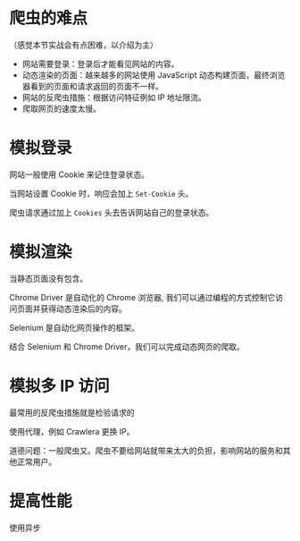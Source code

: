 # 爬虫的难点

（感觉本节实战会有点困难，以介绍为主）

- 网站需要登录：登录后才能看见网站的内容。
- 动态渲染的页面：越来越多的网站使用 JavaScript 动态构建页面，最终浏览器看到的页面和请求返回的页面不一样。
- 网站的反爬虫措施：根据访问特征例如 IP 地址限流。
- 爬取网页的速度太慢。

# 模拟登录

网站一般使用 Cookie 来记住登录状态。

当网站设置 Cookie 时，响应会加上 `Set-Cookie` 头。

爬虫请求通过加上 `Cookies` 头去告诉网站自己的登录状态。

# 模拟渲染

当静态页面没有包含。

Chrome Driver 是自动化的 Chrome 浏览器, 我们可以通过编程的方式控制它访问页面并获得动态渲染后的内容。

Selenium 是自动化网页操作的框架。

结合 Selenium 和 Chrome Driver，我们可以完成动态网页的爬取。

# 模拟多 IP 访问

最常用的反爬虫措施就是检验请求的

使用代理，例如 Crawlera 更换 IP。

道德问题：一般爬虫又。爬虫不要给网站就带来太大的负担，影响网站的服务和其他正常用户。

# 提高性能

使用异步
